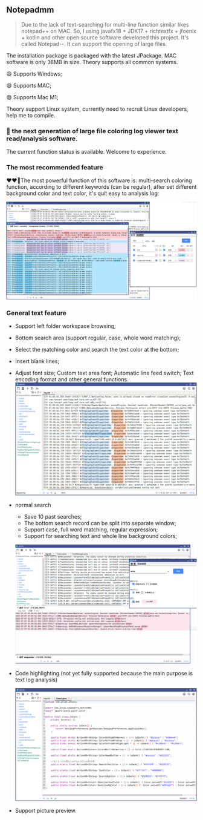## Notepadmm

> Due to the lack of text-searching for multi-line function similar likes notepad++ on MAC.  So, I using javafx18 + JDK17 + richtextfx + jfoenix + kotlin and other open source software developed this project. It's called Notepad--. It can support the opening of large files.

The installation package is packaged with the latest JPackage. MAC software is only 38MB in size. Theory supports all common systems.

:smile: Supports Windows;

:smile: Supports MAC;

:smile: Supports Mac M1;

Theory support Linux system, currently need to recruit Linux developers, help me to compile.

### :revolving_hearts: the next generation of large file coloring log viewer text read/analysis software.

The current function status is available. Welcome to experience.

### The most recommended feature

:heart::heart::muscle:The most powerful function of this software is: multi-search coloring function, according to different keywords (can be regular), after set different background color and text color, it's quit easy to analysis log:

![](previews/advance_search.png)

### General text feature
* Support left folder workspace browsing;

* Bottom search area (support regular, case, whole word matching); 

* Select the matching color and search the text color at the bottom;

* Insert blank lines;

* Adjust font size; Custom text area font; Automatic line feed switch; Text encoding format and other general functions.
![](previews/normal.png)

* normal search

  * Save 10 past searches;
  * The bottom search record can be split into separate window;
  * Support case, full word matching, regular expression;
  * Support for searching text and whole line background colors;

  ![](previews/normal_search.png)


* Code highlighting (not yet fully supported because the main purpose is text log analysis)

  ![](previews/colors.png)
* Support picture preview.